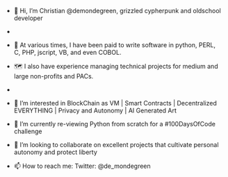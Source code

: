 - 👋 Hi, I’m Christian @demondegreen, grizzled cypherpunk and oldschool developer
-
- 🔮 At various times, I have been paid to write software in python, PERL, C, PHP, jscript, VB, and even COBOL.
- 🗺️ I also have experience managing technical projects for medium and large non-profits and PACs.
- 
- 👀 I’m interested in BlockChain as VM | Smart Contracts | Decentralized EVERYTHING | Privacy and Autonomy | AI Generated Art
- 🌱 I’m currently re-viewing Python from scratch for a #100DaysOfCode challenge

- 💞️ I’m looking to collaborate on excellent projects that cultivate personal autonomy and protect liberty
- 📫 How to reach me: Twitter: @de_mondegreen

<!---
demondegreen/demondegreen is a ✨ special ✨ repository because its `README.md` (this file) appears on your GitHub profile.
You can click the Preview link to take a look at your changes.
--->

